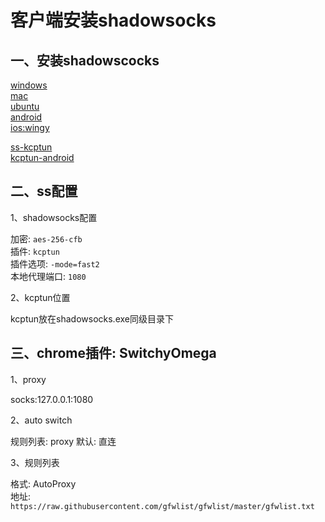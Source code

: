<!-- 2018/10/03 -->

# 客户端安装shadowsocks

## 一、安装shadowscocks

[windows](https://github.com/shadowsocks/shadowsocks-windows/releases)  
[mac](https://github.com/shadowsocks/ShadowsocksX-NG/releases)  
[ubuntu](https://github.com/shadowsocks/shadowsocks-qt5/releases)  
[android](https://github.com/shadowsocks/shadowsocks-android/releases)  
[ios:wingy](https://itunes.apple.com/us/app/wingy-http-s-socks5-proxy-utility/id1178584911)  

[ss-kcptun](https://github.com/shadowsocks/kcptun/releases)  
[kcptun-android](https://github.com/shadowsocks/kcptun-android/releases)  

## 二、ss配置

1、shadowsocks配置

加密: `aes-256-cfb`  
插件: `kcptun`  
插件选项: `-mode=fast2`  
本地代理端口: `1080`  

2、kcptun位置

kcptun放在shadowsocks.exe同级目录下

## 三、chrome插件: SwitchyOmega

1、proxy

socks:127.0.0.1:1080

2、auto switch

规则列表: proxy
默认: 直连

3、规则列表

格式: AutoProxy  
地址: `https://raw.githubusercontent.com/gfwlist/gfwlist/master/gfwlist.txt`
